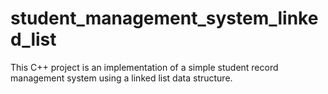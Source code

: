 # student_management_system_linked_list
This C++ project is an implementation of a simple student record management system using a linked list data structure. 
